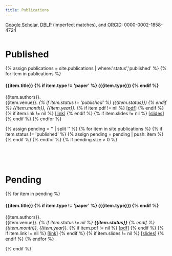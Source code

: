 ```yaml
---
title: Publications
---
```


[Google Scholar](https://scholar.google.com/citations?user=wamfO3sAAAAJ&hl=en), [DBLP](https://dblp.org/pers/hd/l/Lux:Thomas) (imperfect matches), and [ORCID](https://orcid.org/0000-0002-1858-4724): 0000-0002-1858-4724

<p style="margin-bottom:50px;"></p>

# Published

{% assign publications = site.publications | where:'status','published' %}
{% for item in publications %}
#### {{item.title}} {% if item.type != 'paper' %} ({{item.type}}) {% endif %}
{{item.authors}}.
<br>{{item.venue}}. *{% if item.status != 'published' %} ({{item.status}}) {% endif %} {{item.month}}, {{item.year}}.*
{% if item.pdf != nil %} [[pdf]({{item.pdf}})] {% endif %} {% if item.link != nil %} [[link]({{item.link}})] {% endif %} {% if item.slides != nil %} [[slides]({{item.slides}})] {% endif %} 
{% endfor %}

{% assign pending = '' | split '' %}
{% for item in site.publications %} {% if item.status != 'published' %}
    {% assign pending = pending | push: item %}
{% endif %} {% endfor %}
{% if pending.size > 0 %}

<p style="margin-bottom:100px;"></p>

# Pending

{% for item in pending %}
#### {{item.title}} {% if item.type != 'paper' %} ({{item.type}}) {% endif %}
{{item.authors}}.
<br>{{item.venue}}. *{% if item.status != nil %} **{{item.status}}** {% endif %} {{item.month}}, {{item.year}}.*
{% if item.pdf != nil %} [[pdf]({{item.pdf}})] {% endif %} {% if item.link != nil %} [[link]({{item.link}})] {% endif %} {% if item.slides != nil %} [[slides]({{item.slides}})] {% endif %}
{% endfor %}

{% endif %}
